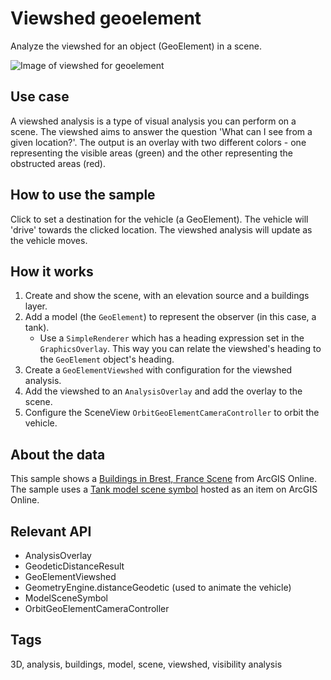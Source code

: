 # Viewshed geoelement

Analyze the viewshed for an object (GeoElement) in a scene.

![Image of viewshed for geoelement](ViewshedGeoElement.gif)

## Use case

A viewshed analysis is a type of visual analysis you can perform on a scene. The viewshed aims to answer the question 'What can I see from a given location?'. The output is an overlay with two different colors - one representing the visible areas (green) and the other representing the obstructed areas (red).

## How to use the sample

Click to set a destination for the vehicle (a GeoElement). The vehicle will 'drive' towards the clicked location. The viewshed analysis will update as the vehicle moves.

## How it works

1. Create and show the scene, with an elevation source and a buildings layer.
2. Add a model (the `GeoElement`) to represent the observer (in this case, a tank).
    * Use a `SimpleRenderer` which has a heading expression set in the `GraphicsOverlay`. This way you can relate the viewshed's heading to the `GeoElement` object's heading.
3. Create a `GeoElementViewshed` with configuration for the viewshed analysis.
4. Add the viewshed to an `AnalysisOverlay` and add the overlay to the scene.
5. Configure the SceneView `OrbitGeoElementCameraController` to orbit the vehicle.

## About the data

This sample shows a [Buildings in Brest, France Scene](https://www.arcgis.com/home/item.html?id=b343e14455fe45b98a2c20ebbceec0b0) from ArcGIS Online. The sample uses a [Tank model scene symbol](http://www.arcgis.com/home/item.html?id=07d62a792ab6496d9b772a24efea45d0) hosted as an item on ArcGIS Online.

## Relevant API

* AnalysisOverlay
* GeodeticDistanceResult
* GeoElementViewshed
* GeometryEngine.distanceGeodetic (used to animate the vehicle)
* ModelSceneSymbol
* OrbitGeoElementCameraController

## Tags

3D, analysis, buildings, model, scene, viewshed, visibility analysis
